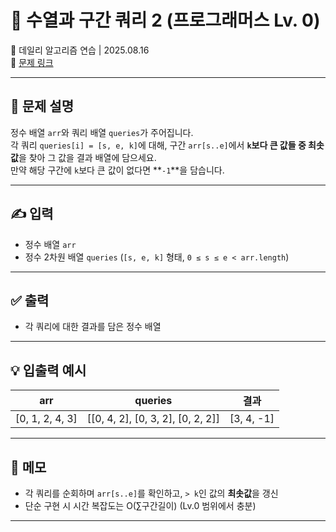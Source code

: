 # 📘 수열과 구간 쿼리 2 (프로그래머스 Lv. 0)

📅 데일리 알고리즘 연습 | 2025.08.16  
🔗 [문제 링크](https://school.programmers.co.kr/learn/courses/30/lessons/181923)

---

## 📌 문제 설명

정수 배열 `arr`와 쿼리 배열 `queries`가 주어집니다.  
각 쿼리 `queries[i] = [s, e, k]`에 대해, 구간 `arr[s..e]`에서 **`k`보다 큰 값들 중 최솟값**을 찾아 그 값을 결과 배열에 담으세요.  
만약 해당 구간에 `k`보다 큰 값이 없다면 **`-1`**을 담습니다.

---

## ✍️ 입력

- 정수 배열 `arr`  
- 정수 2차원 배열 `queries` (`[s, e, k]` 형태, `0 ≤ s ≤ e < arr.length`)

---

## ✅ 출력

- 각 쿼리에 대한 결과를 담은 정수 배열

---

## 💡 입출력 예시

| arr             | queries                          | 결과        |
|-----------------|----------------------------------|-------------|
| [0, 1, 2, 4, 3] | [[0, 4, 2], [0, 3, 2], [0, 2, 2]] | [3, 4, -1]  |

---

## 📝 메모

- 각 쿼리를 순회하며 `arr[s..e]`를 확인하고, `> k`인 값의 **최솟값**을 갱신  
- 단순 구현 시 시간 복잡도는 O(∑구간길이) (Lv.0 범위에서 충분)

---